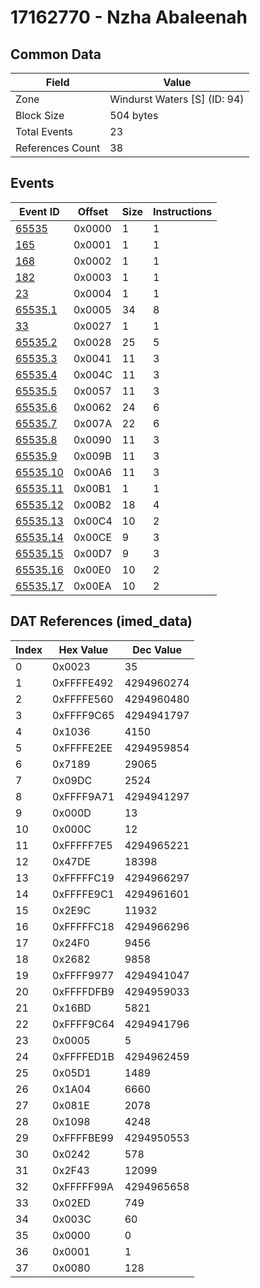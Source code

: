 # 17162770 - Nzha Abaleenah

## Common Data

| Field            | Value                        |
|------------------|------------------------------|
| Zone             | Windurst Waters [S] (ID: 94) |
| Block Size       | 504 bytes                    |
| Total Events     | 23                           |
| References Count | 38                           |

## Events

| Event ID                  | Offset   |   Size |   Instructions |
|---------------------------|----------|--------|----------------|
| [65535](./65535.md)       | 0x0000   |      1 |              1 |
| [165](./165.md)           | 0x0001   |      1 |              1 |
| [168](./168.md)           | 0x0002   |      1 |              1 |
| [182](./182.md)           | 0x0003   |      1 |              1 |
| [23](./23.md)             | 0x0004   |      1 |              1 |
| [65535.1](./65535.1.md)   | 0x0005   |     34 |              8 |
| [33](./33.md)             | 0x0027   |      1 |              1 |
| [65535.2](./65535.2.md)   | 0x0028   |     25 |              5 |
| [65535.3](./65535.3.md)   | 0x0041   |     11 |              3 |
| [65535.4](./65535.4.md)   | 0x004C   |     11 |              3 |
| [65535.5](./65535.5.md)   | 0x0057   |     11 |              3 |
| [65535.6](./65535.6.md)   | 0x0062   |     24 |              6 |
| [65535.7](./65535.7.md)   | 0x007A   |     22 |              6 |
| [65535.8](./65535.8.md)   | 0x0090   |     11 |              3 |
| [65535.9](./65535.9.md)   | 0x009B   |     11 |              3 |
| [65535.10](./65535.10.md) | 0x00A6   |     11 |              3 |
| [65535.11](./65535.11.md) | 0x00B1   |      1 |              1 |
| [65535.12](./65535.12.md) | 0x00B2   |     18 |              4 |
| [65535.13](./65535.13.md) | 0x00C4   |     10 |              2 |
| [65535.14](./65535.14.md) | 0x00CE   |      9 |              3 |
| [65535.15](./65535.15.md) | 0x00D7   |      9 |              3 |
| [65535.16](./65535.16.md) | 0x00E0   |     10 |              2 |
| [65535.17](./65535.17.md) | 0x00EA   |     10 |              2 |

## DAT References (imed_data)

|   Index | Hex Value   |   Dec Value |
|---------|-------------|-------------|
|       0 | 0x0023      |          35 |
|       1 | 0xFFFFE492  |  4294960274 |
|       2 | 0xFFFFE560  |  4294960480 |
|       3 | 0xFFFF9C65  |  4294941797 |
|       4 | 0x1036      |        4150 |
|       5 | 0xFFFFE2EE  |  4294959854 |
|       6 | 0x7189      |       29065 |
|       7 | 0x09DC      |        2524 |
|       8 | 0xFFFF9A71  |  4294941297 |
|       9 | 0x000D      |          13 |
|      10 | 0x000C      |          12 |
|      11 | 0xFFFFF7E5  |  4294965221 |
|      12 | 0x47DE      |       18398 |
|      13 | 0xFFFFFC19  |  4294966297 |
|      14 | 0xFFFFE9C1  |  4294961601 |
|      15 | 0x2E9C      |       11932 |
|      16 | 0xFFFFFC18  |  4294966296 |
|      17 | 0x24F0      |        9456 |
|      18 | 0x2682      |        9858 |
|      19 | 0xFFFF9977  |  4294941047 |
|      20 | 0xFFFFDFB9  |  4294959033 |
|      21 | 0x16BD      |        5821 |
|      22 | 0xFFFF9C64  |  4294941796 |
|      23 | 0x0005      |           5 |
|      24 | 0xFFFFED1B  |  4294962459 |
|      25 | 0x05D1      |        1489 |
|      26 | 0x1A04      |        6660 |
|      27 | 0x081E      |        2078 |
|      28 | 0x1098      |        4248 |
|      29 | 0xFFFFBE99  |  4294950553 |
|      30 | 0x0242      |         578 |
|      31 | 0x2F43      |       12099 |
|      32 | 0xFFFFF99A  |  4294965658 |
|      33 | 0x02ED      |         749 |
|      34 | 0x003C      |          60 |
|      35 | 0x0000      |           0 |
|      36 | 0x0001      |           1 |
|      37 | 0x0080      |         128 |
